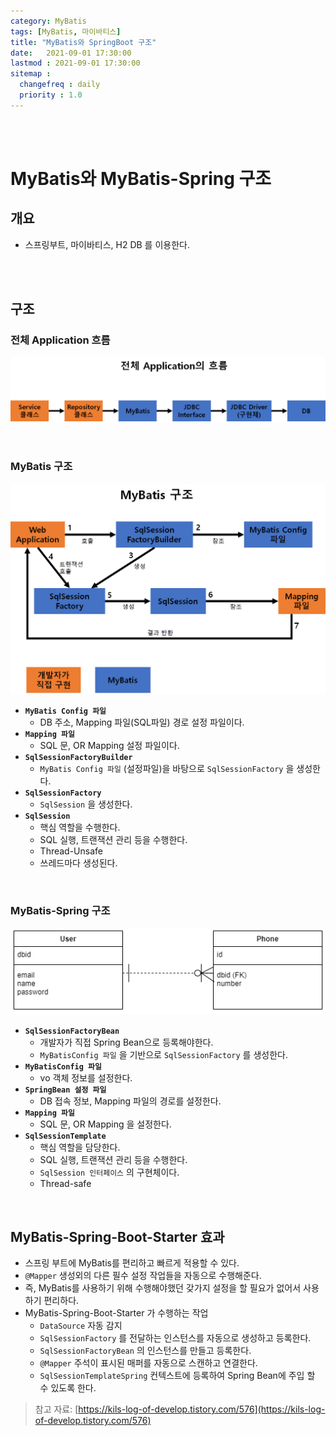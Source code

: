 ```yaml
---
category: MyBatis
tags: [MyBatis, 마이바티스]
title: "MyBatis와 SpringBoot 구조"
date:   2021-09-01 17:30:00 
lastmod : 2021-09-01 17:30:00
sitemap :
  changefreq : daily
  priority : 1.0
---
```


<br/><br/>

# MyBatis와 MyBatis-Spring 구조

## 개요

- 스프링부트, 마이바티스, H2 DB 를 이용한다.

<br/><br/>

## 구조

### 전체 Application 흐름

![전체 app](/assets/img/2021-09-01-MyBatis_MyBatisStructure/Untitled.png)

<br/>

### MyBatis 구조

![MyBatis 구조](/assets/img/2021-09-01-MyBatis_MyBatisStructure/Untitled%201.png)

- **`MyBatis Config 파일`**
    - DB 주소, Mapping 파일(SQL파일) 경로 설정 파일이다.
- **`Mapping 파일`**
    - SQL 문, OR Mapping 설정 파일이다.
- **`SqlSessionFactoryBuilder`**
    - `MyBatis Config 파일` (설정파일)을 바탕으로 `SqlSessionFactory` 을 생성한다.
- **`SqlSessionFactory`**
    - `SqlSession` 을 생성한다.
- **`SqlSession`**
    - 핵심 역할을 수행한다.
    - SQL 실행, 트랜잭션 관리 등을 수행한다.
    - Thread-Unsafe
    - 쓰레드마다 생성된다.

<br/>

### MyBatis-Spring 구조

![MyBatis-Spring 구조](/assets/img/2021-09-01-MyBatis_MyBatisStructure/Untitled%203.png)

- **`SqlSessionFactoryBean`**
    - 개발자가 직접 Spring Bean으로 등록해야한다.
    - `MyBatisConfig 파일` 을 기반으로 `SqlSessionFactory` 를 생성한다.
- **`MyBatisConfig 파일`**
    - vo 객체 정보를 설정한다.
- **`SpringBean 설정 파일`**
    - DB 접속 정보, Mapping 파일의 경로를 설정한다.
- **`Mapping 파일`**
    - SQL 문, OR Mapping 을 설정한다.
- **`SqlSessionTemplate`**
    - 핵심 역할을 담당한다.
    - SQL 실행, 트랜잭션 관리 등을 수행한다.
    - `SqlSession 인터페이스` 의 구현체이다.
    - Thread-safe

<br/>

## MyBatis-Spring-Boot-Starter 효과

- 스프링 부트에 MyBatis를 편리하고 빠르게 적용할 수 있다.
- `@Mapper` 생성외의 다른 필수 설정 작업들을 자동으로 수행해준다.
- 즉, MyBatis를 사용하기 위해 수행해야했던 갖가지 설정을 할 필요가 없어서 사용하기 편리하다.
- MyBatis-Spring-Boot-Starter 가 수행하는 작업
    - `DataSource` 자동 감지
    - `SqlSessionFactory` 를 전달하는 인스턴스를 자동으로 생성하고 등록한다.
    - `SqlSessionFactoryBean` 의 인스턴스를 만들고 등록한다.
    - `@Mapper` 주석이 표시된 매퍼를 자동으로 스캔하고 연결한다.
    - `SqlSessionTemplateSpring` 컨텍스트에 등록하여 Spring Bean에 주입 할 수 있도록 한다.

> 참고 자료: [https://kils-log-of-develop.tistory.com/576](https://kils-log-of-develop.tistory.com/576)